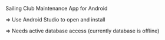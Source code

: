 Sailing Club Maintenance App for Android

=> Use Android Studio to open and install

=> Needs active database access (currently database is offline)
